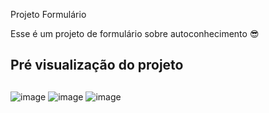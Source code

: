 Projeto Formulário
<p>Esse é um projeto de formulário sobre autoconhecimento 😎<p>


<h2>Pré visualização do projeto<h2></h2>

![image](https://github.com/GabrielaOrkoChavez/Projeto-Formulario/assets/161860505/dd51276f-3551-4afc-a47f-96785883bd0d)
![image](https://github.com/GabrielaOrkoChavez/Projeto-Formulario/assets/161860505/e5b781d4-f617-4174-b95a-60e5b7323e0a)
![image](https://github.com/GabrielaOrkoChavez/Projeto-Formulario/assets/161860505/d440da53-1d60-475f-b805-1f643e3c75fb)
